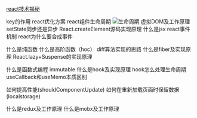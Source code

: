 [react技术揭秘](https://react.iamkasong.com/)

key的作用
react优化方案
react组件生命周期
![生命周期](https://p1-jj.byteimg.com/tos-cn-i-t2oaga2asx/gold-user-assets/2020/5/8/171f329e8aa7b556~tplv-t2oaga2asx-watermark.awebp)
虚拟DOM及工作原理
setState同步还是异步
React.createElement源码实现原理
什么是jsx
react事件机制
react为什么要合成事件


什么是纯函数
什么是高阶函数（hoc）
diff算法实现的思路
什么是fiber及实现原理
React.lazy+Suspense的实现原理

什么是函数式编程
immutable
什么是hook及实现原理
hook怎么处理生命周期
useCallback和useMemo本质区别


如何提高性能(shouldComponentUpdate)
如何在重新加载页面时保留数据(localstorage)


什么是redux及工作原理
什么是mobx及工作原理